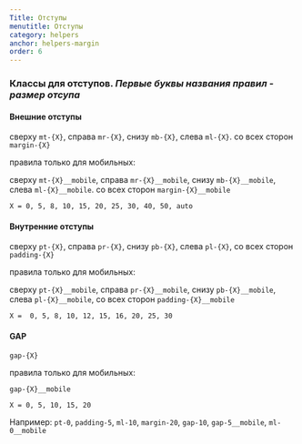 ```yaml
---
Title: Отступы
menutitle: Отступы
category: helpers
anchor: helpers-margin
order: 6
---
```


### Классы для отступов. _Первые буквы названия правил - размер отсупа_

#### Внешние отступы

сверху  `mt-{X}`, справа `mr-{X}`, снизу `mb-{X}`, слева `ml-{X}`. со всех сторон `margin-{X}`

правила только для мобильных:

сверху  `mt-{X}__mobile`, справа `mr-{X}__mobile`, снизу `mb-{X}__mobile`, слева `ml-{X}__mobile`. со всех сторон `margin-{X}__mobile`

`X = 0, 5, 8, 10, 15, 20, 25, 30, 40, 50, auto`


#### Внутренние отступы 

сверху `pt-{X}`, справа `pr-{X}`, снизу `pb-{X}`, слева `pl-{X}`, со всех сторон `padding-{X}`

правила только для мобильных:

сверху `pt-{X}__mobile`, справа `pr-{X}__mobile`, снизу `pb-{X}__mobile`, слева `pl-{X}__mobile`, со всех сторон `padding-{X}__mobile`

`X =  0, 5, 8, 10, 12, 15, 16, 20, 25, 30`


#### GAP

`gap-{X}`

правила только для мобильных:

`gap-{X}__mobile`

`X = 0, 5, 10, 15, 20`



Например: `pt-0`, `padding-5`, `ml-10`, `margin-20`, `gap-10`, `gap-5__mobile`, `ml-0__mobile`
